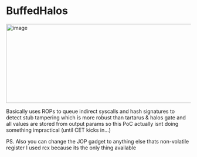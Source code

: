 # BuffedHalos

<img width="675" height="215" alt="image" src="https://github.com/user-attachments/assets/27f0ebd3-b43d-403e-bd67-524abc91f34a" />

Basically uses ROPs to queue indirect syscalls and hash signatures to detect stub tampering which is more robust than tartarus & halos gate and all values are stored from output params so this PoC actually isnt doing something impractical (until CET kicks in...)

PS. Also you can change the JOP gadget to anything else thats non-volatile register I used rcx because its the only thing available
